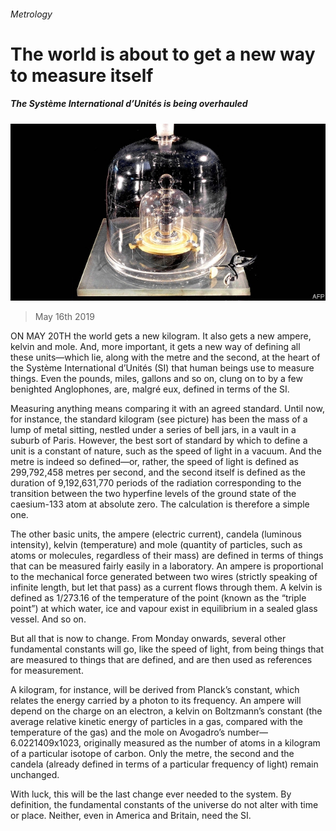 ###### Metrology

# The world is about to get a new way to measure itself 

##### The Système International d’Unités is being overhauled 

![image](images/20190518_STP006_0.jpg) 

> May 16th 2019 

ON MAY 20TH the world gets a new kilogram. It also gets a new ampere, kelvin and mole. And, more important, it gets a new way of defining all these units—which lie, along with the metre and the second, at the heart of the Système International d’Unités (SI) that human beings use to measure things. Even the pounds, miles, gallons and so on, clung on to by a few benighted Anglophones, are, malgré eux, defined in terms of the SI. 

Measuring anything means comparing it with an agreed standard. Until now, for instance, the standard kilogram (see picture) has been the mass of a lump of metal sitting, nestled under a series of bell jars, in a vault in a suburb of Paris. However, the best sort of standard by which to define a unit is a constant of nature, such as the speed of light in a vacuum. And the metre is indeed so defined—or, rather, the speed of light is defined as 299,792,458 metres per second, and the second itself is defined as the duration of 9,192,631,770 periods of the radiation corresponding to the transition between the two hyperfine levels of the ground state of the caesium-133 atom at absolute zero. The calculation is therefore a simple one. 

The other basic units, the ampere (electric current), candela (luminous intensity), kelvin (temperature) and mole (quantity of particles, such as atoms or molecules, regardless of their mass) are defined in terms of things that can be measured fairly easily in a laboratory. An ampere is proportional to the mechanical force generated between two wires (strictly speaking of infinite length, but let that pass) as a current flows through them. A kelvin is defined as 1/273.16 of the temperature of the point (known as the “triple point”) at which water, ice and vapour exist in equilibrium in a sealed glass vessel. And so on. 

But all that is now to change. From Monday onwards, several other fundamental constants will go, like the speed of light, from being things that are measured to things that are defined, and are then used as references for measurement. 

A kilogram, for instance, will be derived from Planck’s constant, which relates the energy carried by a photon to its frequency. An ampere will depend on the charge on an electron, a kelvin on Boltzmann’s constant (the average relative kinetic energy of particles in a gas, compared with the temperature of the gas) and the mole on Avogadro’s number—6.0221409x1023, originally measured as the number of atoms in a kilogram of a particular isotope of carbon. Only the metre, the second and the candela (already defined in terms of a particular frequency of light) remain unchanged. 

With luck, this will be the last change ever needed to the system. By definition, the fundamental constants of the universe do not alter with time or place. Neither, even in America and Britain, need the SI. 

